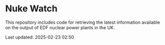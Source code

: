# Nuke Watch

This repository includes code for retrieving the latest information available on the output of EDF nuclear power plants in the UK.

Last updated: 2025-02-23 02:50